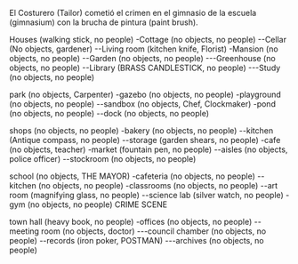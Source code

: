 El Costurero (Tailor) cometió el crimen en el gimnasio de la escuela (gimnasium) con la brucha de pintura (paint brush).


Houses (walking stick, no people)
-Cottage (no objects, no people)
--Cellar (No objects, gardener)
--Living room (kitchen knife, Florist)
-Mansion (no objects, no people)
--Garden (no objects, no people)
---Greenhouse (no objects, no people)
--Library (BRASS CANDLESTICK, no people)
---Study (no objects, no people)

park (no objects, Carpenter)
-gazebo (no objects, no people)
-playground (no objects, no people)
--sandbox (no objects, Chef, Clockmaker)
-pond (no objects, no people)
--dock (no objects, no people)

shops (no objects, no people)
-bakery (no objects, no people)
--kitchen (Antique compass, no people)
--storage (garden shears, no people)
-cafe (no objects, teacher)
-market (fountain pen, no people)
--aisles (no objects, police officer)
--stockroom (no objects, no people)

school (no objects, THE MAYOR)
-cafeteria (no objects, no people)
--kitchen (no objects, no people)
-classrooms (no objects, no people)
--art room (magnifying glass, no people)
--science lab (silver watch, no people)
-gym (no objects, no people) CRIME SCENE

town hall (heavy book, no people)
-offices (no objects, no people)
--meeting room (no objects, doctor)
---council chamber (no objects, no people)
--records (iron poker, POSTMAN)
---archives (no objects, no people)

